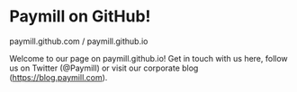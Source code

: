 Paymill on GitHub!
==================
paymill.github.com / paymill.github.io


Welcome to our page on paymill.github.io! Get in touch with us here, follow us on Twitter (@Paymill) or visit our corporate blog (https://blog.paymill.com).

